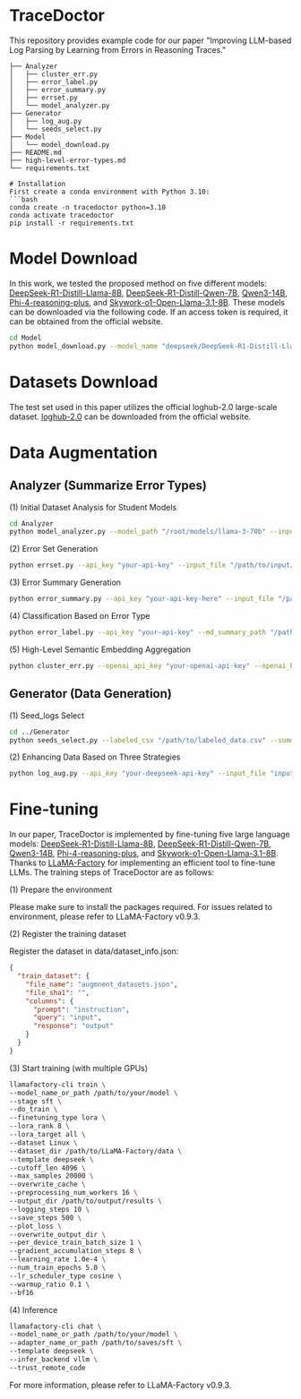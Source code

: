 # TraceDoctor
This repository provides example code for our paper "Improving LLM-based Log Parsing by Learning from Errors in Reasoning Traces."

```
├── Analyzer
│   ├── cluster_err.py
│   ├── error_label.py
│   ├── error_summary.py
│   ├── errset.py
│   └── model_analyzer.py
├── Generator
│   ├── log_aug.py
│   └── seeds_select.py
├── Model
│   └── model_download.py
├── README.md
├── high-level-error-types.md
└── requirements.txt

# Installation
First create a conda environment with Python 3.10:
```bash
conda create -n tracedoctor python=3.10
conda activate tracedoctor
pip install -r requirements.txt
```

# Model Download
In this work, we tested the proposed method on five different models: [DeepSeek-R1-Distill-Llama-8B](https://huggingface.co/deepseek-ai/DeepSeek-R1-Distill-Llama-8B), [DeepSeek-R1-Distill-Qwen-7B](https://huggingface.co/deepseek-ai/DeepSeek-R1-Distill-Qwen-7B), [Qwen3-14B](https://huggingface.co/Qwen/Qwen3-14B), [Phi-4-reasoning-plus](https://huggingface.co/microsoft/Phi-4-reasoning-plus), and [Skywork-o1-Open-Llama-3.1-8B](https://huggingface.co/Skywork/Skywork-o1-Open-Llama-3.1-8B). These models can be downloaded via the following code. If an access token is required, it can be obtained from the official website.
```bash
cd Model
python model_download.py --model_name "deepseek/DeepSeek-R1-Distill-Llama-8B" --base_model_path "mode_path_here" --hf_token "your_token_here" --gpu_ids 0 1 --max_memory_per_gpu 20 --use_8bit
```

# Datasets Download
The test set used in this paper utilizes the official loghub-2.0 large-scale dataset. [loghub-2.0](https://github.com/logpai/loghub-2.0) can be downloaded from the official website.

# Data Augmentation
## Analyzer (Summarize Error Types)
(1) Initial Dataset Analysis for Student Models
```bash
cd Analyzer
python model_analyzer.py --model_path "/root/models/llama-3-70b" --input_csv "/root/data/logs/system_logs.csv" --output_dir "/root/results/analysis_output" --batch_size 4 --temperature 0.01 --sample_size 1000 --max_length 4096 --max_new_tokens 1024 --gpu_ids 0 1 2 3
```

(2) Error Set Generation
```bash
python errset.py --api_key "your-api-key" --input_file "/path/to/input/diff.csv" --output_file "/path/to/output/log_analysis_results.csv" --model "deepseek-chat" --batch_size 10
```

(3) Error Summary Generation
```bash
python error_summary.py --api_key "your-api-key-here" --input_file "/path/to/input/log_analysis_results.csv" --output_file "/path/to/output/error_types_analysis.md" --model "deepseek-chat"
```

(4) Classification Based on Error Type
```bash
python error_label.py --api_key "your-api-key" --md_summary_path "/path/to/error_analysis.md" --input_file "/path/to/input.csv" --output_file "/path/to/output.csv"
```

(5) High-Level Semantic Embedding Aggregation
```bash
python cluster_err.py --openai_api_key "your-openai-api-key" --openai_base_url https://api.chatanywhere.tech/v1 --md_file "/path/to/error_types_analysis.md" --csv_file "/path/to/label.csv" --output_dir "/path/to/output" --similarity_threshold 0.9
```

## Generator (Data Generation)
(1) Seed_logs Select
```bash
cd ../Generator
python seeds_select.py --labeled_csv "/path/to/labeled_data.csv" --summary_csv "/path/to/summary_data.csv" --output_csv "/path/to/output_seeds.csv" --num_seeds 2 --random_seed 42
```

(2) Enhancing Data Based on Three Strategies
```bash
python log_aug.py --api_key "your-deepseek-api-key" --input_file "input.csv" --output_file "output.json" --error_types_file "path/to/error_types.md" --augmentation_count 7
```

# Fine-tuning
In our paper, TraceDoctor is implemented by fine-tuning five large language models: [DeepSeek-R1-Distill-Llama-8B](https://huggingface.co/deepseek-ai/DeepSeek-R1-Distill-Llama-8B), [DeepSeek-R1-Distill-Qwen-7B](https://huggingface.co/deepseek-ai/DeepSeek-R1-Distill-Qwen-7B), [Qwen3-14B](https://huggingface.co/Qwen/Qwen3-14B), [Phi-4-reasoning-plus](https://huggingface.co/microsoft/Phi-4-reasoning-plus), and [Skywork-o1-Open-Llama-3.1-8B](https://huggingface.co/Skywork/Skywork-o1-Open-Llama-3.1-8B). Thanks to [LLaMA-Factory](https://github.com/hiyouga/LLaMA-Factory) for implementing an efficient tool to fine-tune LLMs. The training steps of TraceDoctor are as follows:

(1) Prepare the environment

Please make sure to install the packages required. For issues related to environment, please refer to LLaMA-Factory v0.9.3.

(2) Register the training dataset

Register the dataset in data/dataset_info.json:
```json
{
  "train_dataset": {
    "file_name": "augmnent_datasets.json",
    "file_sha1": "",
    "columns": {
      "prompt": "instruction",
      "query": "input",
      "response": "output"
    }
  }
}
```

(3) Start training (with multiple GPUs)
```bash
llamafactory-cli train \
--model_name_or_path /path/to/your/model \
--stage sft \
--do_train \
--finetuning_type lora \
--lora_rank 8 \
--lora_target all \
--dataset Linux \
--dataset_dir /path/to/LLaMA-Factory/data \
--template deepseek \
--cutoff_len 4096 \
--max_samples 20000 \
--overwrite_cache \
--preprocessing_num_workers 16 \
--output_dir /path/to/output/results \
--logging_steps 10 \
--save_steps 500 \
--plot_loss \
--overwrite_output_dir \
--per_device_train_batch_size 1 \
--gradient_accumulation_steps 8 \
--learning_rate 1.0e-4 \
--num_train_epochs 5.0 \
--lr_scheduler_type cosine \
--warmup_ratio 0.1 \
--bf16
```

(4) Inference
```bash
llamafactory-cli chat \
--model_name_or_path /path/to/your/model \
--adapter_name_or_path /path/to/saves/sft \
--template deepseek \
--infer_backend vllm \
--trust_remote_code
```

For more information, please refer to LLaMA-Factory v0.9.3.
```
